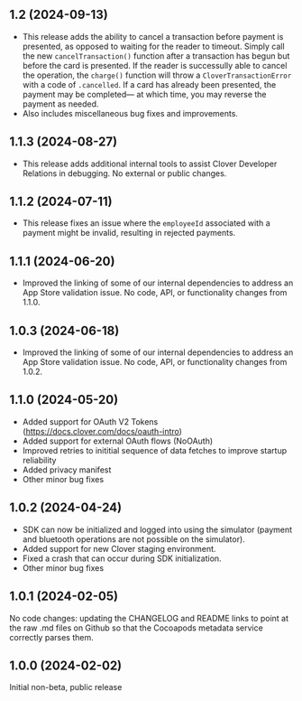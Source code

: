 ## 1.2 (2024-09-13)
- This release adds the ability to cancel a transaction before payment is presented, as opposed to waiting for the reader to timeout. Simply call the new `cancelTransaction()` function after a transaction has begun but before the card is presented. If the reader is successully able to cancel the operation, the `charge()` function will throw a `CloverTransactionError` with a code of `.cancelled`. If a card has already been presented, the payment may be completed— at which time, you may reverse the payment as needed.
- Also includes miscellaneous bug fixes and improvements.

## 1.1.3 (2024-08-27)
- This release adds additional internal tools to assist Clover Developer Relations in debugging. No external or public changes.

## 1.1.2 (2024-07-11)
- This release fixes an issue where the `employeeId` associated with a payment might be invalid, resulting in rejected payments.

## 1.1.1 (2024-06-20)
- Improved the linking of some of our internal dependencies to address an App Store validation issue. No code, API, or functionality changes from 1.1.0.

## 1.0.3 (2024-06-18)
- Improved the linking of some of our internal dependencies to address an App Store validation issue. No code, API, or functionality changes from 1.0.2.

## 1.1.0 (2024-05-20)

- Added support for OAuth V2 Tokens (https://docs.clover.com/docs/oauth-intro)
- Added support for external OAuth flows (NoOAuth)
- Improved retries to inititial sequence of data fetches to improve startup reliability
- Added privacy manifest
- Other minor bug fixes

## 1.0.2 (2024-04-24)

- SDK can now be initialized and logged into using the simulator (payment and bluetooth operations are not possible on the simulator).
- Added support for new Clover staging environment.
- Fixed a crash that can occur during SDK initialization.
- Other minor bug fixes


## 1.0.1 (2024-02-05)

No code changes: updating the CHANGELOG and README links to point at the raw .md files on Github so that the Cocoapods metadata service correctly parses them.

## 1.0.0 (2024-02-02)

Initial non-beta, public release
